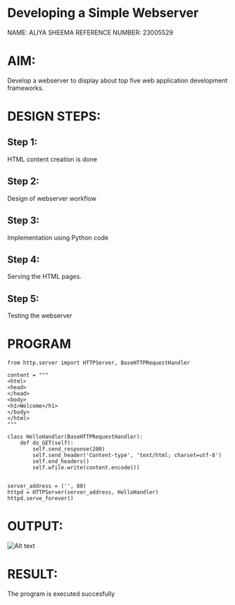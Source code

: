 # Developing a Simple Webserver

NAME: ALIYA SHEEMA
REFERENCE NUMBER: 23005529

# AIM:

Develop a webserver to display about top five web application development frameworks.

# DESIGN STEPS:

## Step 1:

HTML content creation is done

## Step 2:

Design of webserver workflow

## Step 3:

Implementation using Python code

## Step 4:

Serving the HTML pages.

## Step 5:

Testing the webserver
# PROGRAM
```
from http.server import HTTPServer, BaseHTTPRequestHandler

content = """
<html>
<head>
</head>
<body>
<h1>Welcome</h1>
</body>
</html>
"""

class HelloHandler(BaseHTTPRequestHandler):
    def do_GET(self):
        self.send_response(200)
        self.send_header('Content-type', 'text/html; charset=utf-8')
        self.end_headers()
        self.wfile.write(content.encode())


server_address = ('', 80)
httpd = HTTPServer(server_address, HelloHandler)
httpd.serve_forever()

```
# OUTPUT:
![Alt text](webserver.jpg)

# RESULT:

The program is executed succesfully
